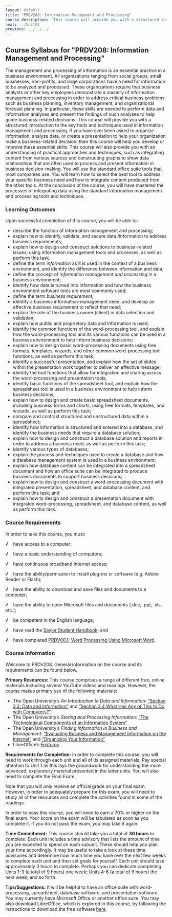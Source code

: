 ```yaml
---
layout: default
title: "PRDV208: Information Management and Processing"
course_description: "This course will provide you with a structured introduction to the key tools and techniques used in information management and processing, such as integrating content from various sources and constructing graphs to show data relationships that are often used to process and present information in business decision-making."
next: ../Unit01
previous: ../../../
---
```

Course Syllabus for "PRDV208: Information Management and Processing"
---------------------------------------------------------------------

The management and processing of information is an essential practice in
a business environment. All organizations ranging from social groups,
small businesses, non-profits, and large corporations have a need for
information to be analyzed and processed. These organizations require
that business analysts or other key employees demonstrate a mastery of
information management and processing in order to address critical
business problems such as business planning, inventory management, and
organizational forecast planning. In particular, these skills are needed
to perform data and information analyses and present the findings of
such analyses to help guide business-related decisions. This course will
provide you with a structured introduction to the key tools and
techniques used in information management and processing. If you have
ever been asked to organize information, analyze data, or create a
presentation to help your organization make a business-related decision,
then this course will help you develop or improve these essential
skills. This course will also provide you with an understanding of
practical approaches and techniques, such as integrating content from
various sources and constructing graphs to show data relationships that
are often used to process and present information in business
decision-making. You will use the standard office suite tools that most
companies use. You will learn how to select the best tool to address
your specific business need and how to integrate content produced from
the other tools. At the conclusion of the course, you will have mastered
the processes of integrating data using the standard information
management and processing tools and techniques.

### Learning Outcomes

Upon successful completion of this course, you will be able to:

-   describe the function of information management and processing;
-   explain how to identify, validate, and secure data /information to
    address business requirements;
-   explain how to design and construct solutions to business-related
    issues, using information management tools and processes, as well as
    perform this task.
-   define the term *information* as it is used in the context of a
    business environment, and identify the difference between
    information and data;
-   define the concept of *information management and processing* in a
    business environment;
-   identify how data is turned into information and how the business
    environment software tools are most commonly used;
-   define the term *business requirement*;
-   identify a business information-management need, and develop an
    effective business requirement to reflect that need;
-   explain the role of the business owner (client) in data selection
    and validation;
-   explain how public and proprietary data and information is used;
-   identify the common functions of the word-processing tool, and
    explain how the word-processing tool and its various functions can
    be used in a business environment to help inform business decisions;
-   explain how to design basic word-processing documents using free
    formats, templates, wizards, and other common word-processing tool
    functions, as well as perform this task;
-   identify a successful presentation, and explain how the set of
    slides within the presentation work together to deliver an effective
    message;
-   identify the tool functions that allow for integration and sharing
    across the word-processing and presentation tools;
-   identify basic functions of the spreadsheet tool, and explain how
    the spreadsheet tool is used in a business environment to help
    inform business decisions;
-   explain how to design and create basic spreadsheet documents,
    including business forms and charts, using free formats, templates,
    and wizards, as well as perform this task;
-   compare and contrast structured and unstructured data within a
    spreadsheet;
-   identify how information is structured and entered into a database,
    and identify the business needs that require a database solution;
-   explain how to design and construct a database solution and reports
    in order to address a business need, as well as perform this task;
-   identify various types of databases;
-   explain the process and techniques used to create a database and how
    a database management system is used in a business environment;
-   explain how database content can be integrated into a spreadsheet
    document and how an office suite can be integrated to produce
    business documents to support business decisions;
-   explain how to design and construct a word-processing document with
    integrated presentation, spreadsheet, and database content, and
    perform this task; and
-   explain how to design and construct a presentation document with
    integrated word-processing, spreadsheet, and database content, as
    well as perform this task.

### Course Requirements

In order to take this course, you must:  
  
 √    have access to a computer;  
  
 √    have a basic understanding of computers;  
  
 √    have continuous broadband Internet access;  
  
 √    have the ability/permission to install plug-ins or software (e.g.
Adobe Reader or Flash);  
  
 √    have the ability to download and save files and documents to a
computer;  
  
 √    have the ability to open Microsoft files and documents (.doc,
.ppt, .xls, etc.);  
  
 √    be competent in the English language;  
  
 √    have read the [Saylor Student
Handbook](http://www.saylor.org/site/wp-content/uploads/2012/05/Saylor-StudentHandbook.pdf);
and  
  
 √    have completed [PRDV003: Word Processing Using Microsoft
Word](http://www.saylor.org/courses/prdv003/).

### Course Information

Welcome to PRDV208. General information on the course and its
requirements can be found below.  
  
 **Primary Resources:** This course comprises a range of different free,
online materials including several YouTube videos and readings. However,
the course makes primary use of the following materials:  

-   The Open University’s *An Introduction to Data and
    Information*: [“Section 3.3: Data and
    Information”](http://openlearn.open.ac.uk/mod/oucontent/view.php?id=397573&section=3.3) and
    [“Section 3.4 What Has Any of This to Do with
    Computers?”](http://openlearn.open.ac.uk/mod/oucontent/view.php?id=397573&section=3.4)
-   The Open University’s *Storing and Processing Information*: [“The
    Technological Components of an Information
    System”](http://openlearn.open.ac.uk/mod/oucontent/view.php?id=405234&section=1)
-   The Open University’s *Finding Information in Business and
    Management*: [“Evaluating Business and Management Information on the
    Internet”](http://openlearn.open.ac.uk/mod/oucontent/view.php?id=397349&section=4.1) and
    [“Organizing Your
    Information”](http://openlearn.open.ac.uk/mod/oucontent/view.php?id=397349&section=5.1)
-   LibreOffice’s [Features](http://www.libreoffice.org/features/)

**Requirements for Completion:** In order to complete this course, you
will need to work through each unit and all of its assigned materials.
Pay special attention to Unit 1 as this lays the groundwork for
understanding the more advanced, exploratory material presented in the
latter units. You will also need to complete the Final Exam.  
  
 Note that you will only receive an official grade on your final exam.
However, in order to adequately prepare for this exam, you will need to
study all of the resources and complete the activities found in some of
the readings.  
  
 In order to pass this course, you will need to earn a 70% or higher on
the final exam. Your score on the exam will be tabulated as soon as you
complete it. If you do not pass the exam, you may take it again.  
  
 **Time Commitment:** This course should take you a total of **30
hours** to complete. Each unit includes a time advisory that lists the
amount of time you are expected to spend on each subunit. These should
help you plan your time accordingly. It may be useful to take a look at
these time advisories and determine how much time you have over the next
few weeks to complete each unit and then set goals for yourself. Each
unit should take approximately 3 hours to complete. Perhaps you can
dedicate completing Units 1-3 (a total of 9 hours) one week; Units 4-6
(a total of 9 hours) the next week; and so forth.  
  
 **Tips/Suggestions:** It will be helpful to have an office suite with
word-processing, spreadsheet, database software, and presentation
software. You may currently have Microsoft Office or another office
suite. You may also download LibreOffice, which is explored in this
course, by following the instructions to download the free software
[here](http://www.libreoffice.org/download/).  
  

